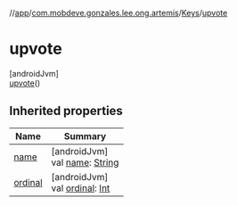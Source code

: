 //[app](../../../../index.md)/[com.mobdeve.gonzales.lee.ong.artemis](../../index.md)/[Keys](../index.md)/[upvote](index.md)

# upvote

[androidJvm]\
[upvote](index.md)()

## Inherited properties

| Name | Summary |
|---|---|
| [name](name.md) | [androidJvm]<br>val [name](name.md): [String](https://kotlinlang.org/api/latest/jvm/stdlib/kotlin/-string/index.html) |
| [ordinal](ordinal.md) | [androidJvm]<br>val [ordinal](ordinal.md): [Int](https://kotlinlang.org/api/latest/jvm/stdlib/kotlin/-int/index.html) |
